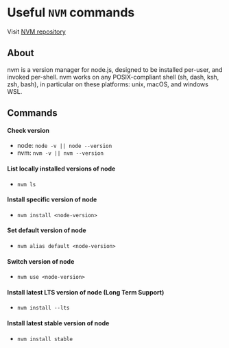 # Useful `NVM` commands

Visit [NVM repository](https://github.com/nvm-sh/nvm)

## About

nvm is a version manager for node.js, designed to be installed per-user, and invoked per-shell. nvm works on any POSIX-compliant shell (sh, dash, ksh, zsh, bash), in particular on these platforms: unix, macOS, and windows WSL.

## Commands

#### Check version

- node: `node -v || node --version`
- nvm: `nvm -v || nvm --version`

#### List locally installed versions of node

- `nvm ls`

<!-- ### list remove available versions of node
- `nvm ls-remote` -->

#### Install specific version of node

- `nvm install <node-version>`

#### Set default version of node

- `nvm alias default <node-version>`

#### Switch version of node

- `nvm use <node-version>`

#### Install latest LTS version of node (Long Term Support)

- `nvm install --lts`

#### Install latest stable version of node

- `nvm install stable`
